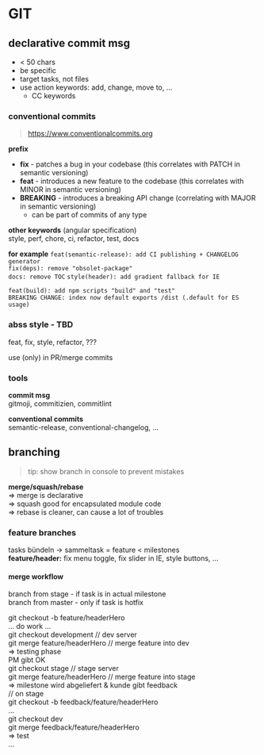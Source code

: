# GIT

## declarative commit msg

* < 50 chars  
* be specific
* target tasks, not files
* use action keywords: add, change, move to, ...
    * CC keywords

### conventional commits
> https://www.conventionalcommits.org

__prefix__  
* __fix__ - patches a bug in your codebase (this correlates with PATCH in semantic versioning)  
* __feat__ -  introduces a new feature to the codebase (this correlates with MINOR in semantic versioning)  
* __BREAKING__ - introduces a breaking API change (correlating with MAJOR in semantic versioning)
    - can be part of commits of any type

__other keywords__ (angular specification)  
style, perf, chore, ci, refactor, test, docs

__for example__
`feat(semantic-release): add CI publishing + CHANGELOG generator`  
`fix(deps): remove "obsolet-package"`  
`docs: remove TOC`
`style(header): add gradient fallback for IE`  
```
feat(build): add npm scripts "build" and "test"
BREAKING CHANGE: index now default exports /dist (.default for ES usage)
```

### abss style - TBD
feat, fix, style, refactor, ???

use (only) in PR/merge commits  


### tools

__commit msg__  
gitmoji, commitizien, commitlint

__conventional commits__  
semantic-release, conventional-changelog, ...

## branching
> tip: show branch in console to prevent mistakes

__merge/squash/rebase__  
=> merge is declarative  
=> squash good for encapsulated module code  
=> rebase is cleaner, can cause a lot of troubles

### feature branches
tasks bündeln -> sammeltask = feature < milestones  
__feature/header:__ fix menu toggle, fix slider in IE, style buttons, ...  

#### merge workflow

branch from stage - if task is in actual milestone  
branch from master - only if task is hotfix  

git checkout -b feature/headerHero  
... do work ...  
git checkout development // dev server  
git merge feature/headerHero // merge feature into dev  
=> testing phase  
PM gibt OK  
git checkout stage // stage server  
git merge feature/headerHero // merge feature into stage  
=> milestone wird abgeliefert & kunde gibt feedback  
// on stage   
git checkout -b feedback/feature/headerHero  
...  
git checkout dev  
git merge feedback/feature/headerHero  
=> test  
...  
